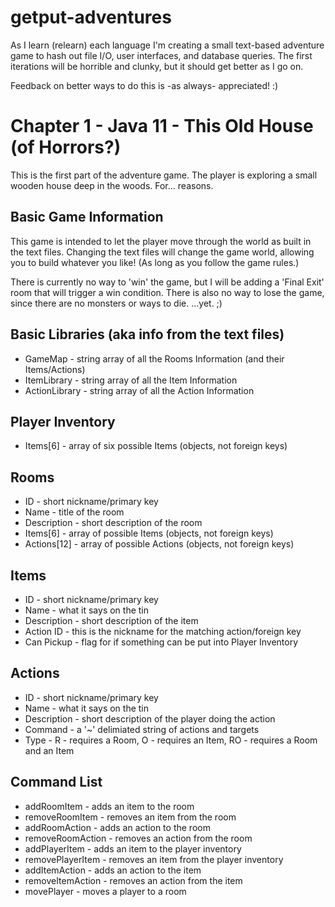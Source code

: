 # getput-adventures

As I learn (relearn) each language I'm creating a small text-based adventure game to hash out file I/O, user interfaces, and database queries. The first iterations will be horrible and clunky, but it should get better as I go on.

Feedback on better ways to do this is -as always- appreciated! :)

Chapter 1 - Java 11 - This Old House (of Horrors?)
=======================

This is the first part of the adventure game. The player is exploring a small wooden house deep in the woods. For... reasons.

Basic Game Information
-------------------------------------------------

This game is intended to let the player move through the world as built in the text files. Changing the text files will change the game world, allowing you to build whatever you like! (As long as you follow the game rules.)

There is currently no way to 'win' the game, but I will be adding a 'Final Exit' room that will trigger a win condition. There is also no way to lose the game, since there are no monsters or ways to die. ...yet. ;)

Basic Libraries (aka info from the text files)
-------------------------------------------------
- GameMap - string array of all the Rooms Information (and their Items/Actions)
- ItemLibrary - string array of all the Item Information
- ActionLibrary - string array of all the Action Information

Player Inventory
-------------------
- Items[6] - array of six possible Items (objects, not foreign keys)

Rooms
--------
- ID - short nickname/primary key
- Name - title of the room
- Description - short description of the room
- Items[6] - array of possible Items (objects, not foreign keys)
- Actions[12] - array of possible Actions (objects, not foreign keys)

Items
-------
- ID - short nickname/primary key
- Name - what it says on the tin
- Description - short description of the item
- Action ID - this is the nickname for the matching action/foreign key
- Can Pickup - flag for if something can be put into Player Inventory

Actions
---------
- ID - short nickname/primary key
- Name - what it says on the tin
- Description - short description of the player doing the action
- Command - a '~' delimiated string of actions and targets
- Type - R - requires a Room, O - requires an Item, RO - requires a Room and an Item

Command List
-------------
- addRoomItem - adds an item to the room
- removeRoomItem - removes an item from the room
- addRoomAction - adds an action to the room
- removeRoomAction - removes an action from the room
- addPlayerItem - adds an item to the player inventory
- removePlayerItem - removes an item from the player inventory
- addItemAction - adds an action to the item
- removeItemAction - removes an action from the item
- movePlayer - moves a player to a room
